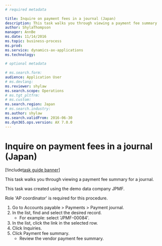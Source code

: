 ```yaml
--- 
# required metadata 
 
title: Inquire on payment fees in a journal (Japan)
description: This task walks you through viewing a payment fee summary for a journal. 
author: ShylaThompson
manager: AnnBe 
ms.date: 11/14/2016
ms.topic: business-process 
ms.prod:  
ms.service: dynamics-ax-applications 
ms.technology:  
 
# optional metadata 
 
# ms.search.form:   
audience: Application User 
# ms.devlang:  
ms.reviewer: shylaw
ms.search.scope: Operations 
# ms.tgt_pltfrm:  
# ms.custom:  
ms.search.region: Japan
# ms.search.industry: 
ms.author: shylaw
ms.search.validFrom: 2016-06-30 
ms.dyn365.ops.version: AX 7.0.0 
---
```

# Inquire on payment fees in a journal (Japan)

[!include[task guide banner](../../includes/task-guide-banner.md)]

This task walks you through viewing a payment fee summary for a journal. 



This task was created using the demo data company JPMF.



Role 'AP coordinator' is required for this procedure.

1. Go to Accounts payable > Payments > Payment journal.
2. In the list, find and select the desired record.
    * For example: select 'JPMF-00084'.  
3. In the list, click the link in the selected row.
4. Click Inquiries.
5. Click Payment fee summary.
    * Review the vendor payment fee summary.  

